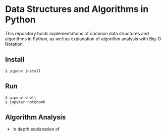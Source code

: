 # Data Structures and Algorithms in Python

This repository holds implementations of common data structures and algorithms in Python, as well as explanation of algorithm analysis with Big-O Notation.

## Install

    $ pipenv install

## Run

    $ pipenv shell
    $ jupyter notebook

## Algorithm Analysis

- In depth explanation of
